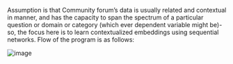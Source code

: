 Assumption is that Community forum’s data is usually related and contextual in manner, and has the capacity to span the spectrum of a particular question or domain or category (which ever dependent variable might be)- so, the focus here is to learn contextualized embeddings using sequential networks. Flow of the program is as follows:


![image](https://user-images.githubusercontent.com/48856742/136375830-e023930c-e3de-4dd7-a257-c9c46749fc60.png)
